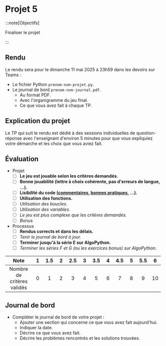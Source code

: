 # Projet 5

:::note[Objectifs]

Finaliser le projet

:::

## Rendu

Le rendu sera pour le dimanche 11 mai 2025 à 23h59 dans les devoirs sur Teams :

- Le fichier Python `prenom-nom-projet.py`.
- Le journal de bord `prenom-nom-journal.pdf`.
  - Au format PDF.
  - Avec l'organigramme du jeu final.
  - Ce que vous avez fait à chaque TP.

## Explication du projet

Le TP qui suit le rendu est dédié à des sessions individuelles de question-réponse avec l'enseignant d'environ 5 minutes pour que vous expliquiez votre démarche et les choix que vous aviez fait.

## Évaluation

- Projet
  - [ ] **Le jeu est jouable selon les critères demandés.**
  - [ ] **Bonne jouabilité (lettre à choix cohérente, pas d'erreurs de langue, &hellip;).**
  - [ ] **Lisibilité du code ([commentaires](https://www.w3schools.com/python/python_comments.asp), [bonnes pratiques](https://www.carnets.info/python/pep8/), &hellip;).**
  - [ ] **Utilisation des fonctions.**
  - [ ] _Utilisation des boucles._
  - [ ] _Utilisation des variables._
  - [ ] _Le jeu est plus complexe que les critères demandés._
  - [ ] _Bonus_
- Processus
  - [ ] **Rendus corrects et dans les délais.**
  - [ ] _Tenir le journal de bord à jour._
  - [ ] **Terminer jusqu'à la série E sur AlgoPython.**
  - [ ] _Terminer les séries F et G (ou les exercices bonus) sur AlgoPython._

|            Note            | &nbsp;1&nbsp; | 1.5 | &nbsp;2&nbsp; | 2.5 | &nbsp;3&nbsp; | 3.5 | &nbsp;4&nbsp; | 4.5 | &nbsp;5&nbsp; | 5.5 | &nbsp;6&nbsp; |
| :------------------------: | :-----------: | :-: | :-----------: | :-: | :-----------: | :-: | :-----------: | :-: | :-----------: | :-: | :-----------: |
| Nombre de critères validés |       0       |  1  |       2       |  3  |       4       |  5  |       6       |  7  |       8       |  9  |      10       |

## Journal de bord

- Compléter le journal de bord de votre projet :
  - Ajouter une section qui concerne ce que vous avez fait aujourd'hui.
  - Indiquer la date.
  - Décrire ce que vous avez fait.
  - Décrire les problèmes rencontrés et les solutions trouvées.
